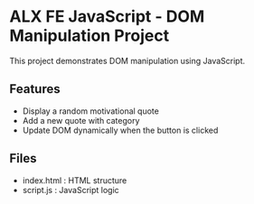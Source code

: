 # ALX FE JavaScript - DOM Manipulation Project

This project demonstrates DOM manipulation using JavaScript.

## Features
- Display a random motivational quote
- Add a new quote with category
- Update DOM dynamically when the button is clicked

## Files
- index.html : HTML structure
- script.js  : JavaScript logic
